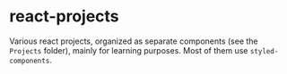 # react-projects

Various react projects, organized as separate components (see the `Projects` folder),
mainly for learning purposes. Most of them use `styled-components`.
